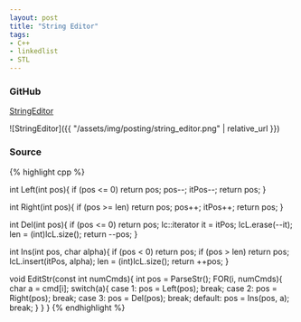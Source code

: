 ```yaml
---
layout: post
title: "String Editor"
tags:
- C++
- linkedlist
- STL
---
```


### GitHub
[StringEditor](https://github.com/coolwindjo/RefCodes/blob/master/AlgoGuruProject/Done/StringEditor "StringEditor")

![StringEditor]({{ "/assets/img/posting/string_editor.png" | relative_url }})

### Source
{% highlight cpp %}

int Left(int pos){
    if (pos <= 0) return pos;
    pos--;
    itPos--;
    return pos;
}

int Right(int pos){
    if (pos >= len) return pos;
    pos++;
    itPos++;
    return pos;
}

int Del(int pos){
    if (pos <= 0) return pos;
    lc::iterator it = itPos;
    lcL.erase(--it);
    len = (int)lcL.size();
    return --pos;
}

int Ins(int pos, char alpha){
    if (pos < 0) return pos;
    if (pos > len) return pos;
    lcL.insert(itPos, alpha);
    len = (int)lcL.size();
    return ++pos;
}

void EditStr(const int numCmds){
    int pos = ParseStr();
    FOR(i, numCmds){
        char a = cmd[i];
        switch(a){
        case 1:
            pos = Left(pos);
            break;
        case 2:
            pos = Right(pos);
            break;
        case 3:
            pos = Del(pos);
            break;
        default:
            pos = Ins(pos, a);
            break;
        }
    }
}
{% endhighlight %}

